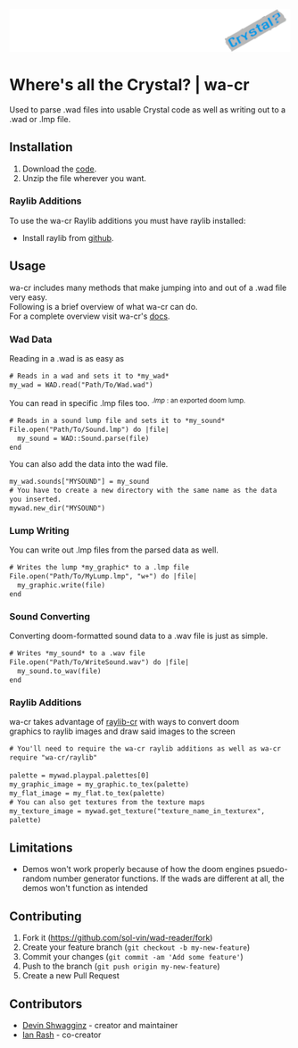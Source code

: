 ![logo](logo/wa-cr.png)
# Where's all the Crystal? | wa-cr

Used to parse .wad files into usable Crystal code
as well as writing out to a .wad or .lmp file.

## Installation

1. Download the [code](https://github.com/sol-vin/wad-reader/archive/refs/heads/master.zip).
2. Unzip the file wherever you want.

### Raylib Additions

To use the wa-cr Raylib additions you must have raylib installed:

- Install raylib from [github](https://github.com/raysan5/raylib/releases).

## Usage

wa-cr includes many methods that make jumping into and out of a .wad file very easy.<br>
Following is a brief overview of what wa-cr can do.<br>
For a complete overview visit wa-cr's [docs](https://sol-vin.github.io/wad-reader/index.html).
### Wad Data

Reading in a .wad is as easy as
```crystal
# Reads in a wad and sets it to *my_wad*
my_wad = WAD.read("Path/To/Wad.wad")
```
You can read in specific .lmp files too. <sup> *.lmp* : an exported doom lump.</sup>
```crystal
# Reads in a sound lump file and sets it to *my_sound*
File.open("Path/To/Sound.lmp") do |file|
  my_sound = WAD::Sound.parse(file)
end
```
You can also add the data into the wad file.
```crystal
my_wad.sounds["MYSOUND"] = my_sound
# You have to create a new directory with the same name as the data you inserted. 
mywad.new_dir("MYSOUND")
```
### Lump Writing

You can write out .lmp files from the parsed data as well.
```crystal
# Writes the lump *my_graphic* to a .lmp file
File.open("Path/To/MyLump.lmp", "w+") do |file|
  my_graphic.write(file)
end
```
### Sound Converting

Converting doom-formatted sound data to a .wav file is just as simple.
```crystal
# Writes *my_sound* to a .wav file
File.open("Path/To/WriteSound.wav") do |file|
  my_sound.to_wav(file)
end
```
### Raylib Additions

wa-cr takes advantage of [raylib-cr](https://github.com/sol-vin/raylib-cr) with ways to convert doom<br>
graphics to raylib images and draw said images to the screen
```crystal
# You'll need to require the wa-cr raylib additions as well as wa-cr
require "wa-cr/raylib"

palette = mywad.playpal.palettes[0]
my_graphic_image = my_graphic.to_tex(palette)
my_flat_image = my_flat.to_tex(palette)
# You can also get textures from the texture maps
my_texture_image = mywad.get_texture("texture_name_in_texturex", palette)
```

## Limitations

* Demos won't work properly because of how the doom engines psuedo-random number generator functions. If the wads are different at all, the demos won't function as intended

## Contributing

1. Fork it (<https://github.com/sol-vin/wad-reader/fork>)
2. Create your feature branch (`git checkout -b my-new-feature`)
3. Commit your changes (`git commit -am 'Add some feature'`)
4. Push to the branch (`git push origin my-new-feature`)
5. Create a new Pull Request

## Contributors

- [Devin Shwagginz](https://github.com/D-Shwagginz) - creator and maintainer
- [Ian Rash](https://github.com/sol-vin) - co-creator
